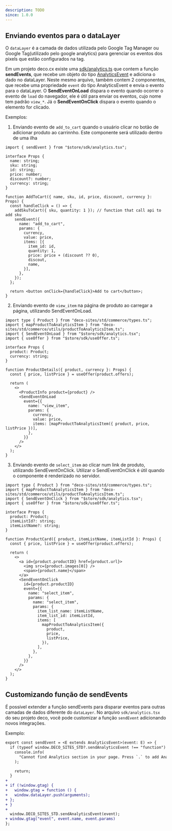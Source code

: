 ```yaml
---
description: TODO
since: 1.0.0
---
```


## Enviando eventos para o dataLayer

O `dataLayer` é a camada de dados utilizada pelo Google Tag Manager ou Google Tag(utilizado pelo google analytics) para gerenciar os eventos dos pixels que estão configurados na tag.

Em um projeto deco.cx existe uma [sdk/analytics.ts](https://github.com/deco-sites/fashion/blob/main/sdk/analytics.tsx) que contem a função **sendEvents**, que recebe um objeto do tipo [AnalyticsEvent](https://github.com/deco-sites/std/blob/main/commerce/types.ts#L579) e adiciona o dado no dataLayer. Neste mesmo arquivo, também contem 2 componentes, que recebe uma propriedade `event` do tipo AnalyticsEvent e envia o evento para o dataLayer.
O **SendEventOnLoad** dispara o evento quando ocorrer o evento de `load` do navegador, ele é útil para enviar os eventos, cujo nome tem padrão `view_*`. Já o **SendEventOnClick** dispara o evento quando o elemento for clicado.

Exemplos:
1. Enviando evento de `add_to_cart` quando o usuário clicar no botão de adicionar produto ao carrinnho. Este componente será utilizado dentro de uma ilha

```tsx
import { sendEvent } from "$store/sdk/analytics.tsx";

interface Props {
  name: string;
  sku: string;
  id: string;
  price: number;
  discount?: number;
  currency: string;
}

function AddToCart({ name, sku, id, price, discount, currency }: Props) {
  const handleClick = () => {
    addSkuToCart({ sku, quantity: 1 }); // function that call api to add sku
    sendEvent({
      name: "add_to_cart",
      params: {
        currency,
        value: price,
        items: [{
          item_id: id,
          quantity: 1,
          price: price + (discount ?? 0),
          discout,
          name,
        }],
      },
    });
  };

  return <button onClick={handleClick}>Add to cart</button>;
}
```

2. Enviando evento de `view_item` na página de produto ao carregar a página, utilizando SendEventOnLoad.

```tsx
import type { Product } from "deco-sites/std/commerce/types.ts";
import { mapProductToAnalyticsItem } from "deco-sites/std/commerce/utils/productToAnalyticsItem.ts";
import { SendEventOnLoad } from "$store/sdk/analytics.tsx";
import { useOffer } from "$store/sdk/useOffer.ts";

interface Props {
  product: Product;
  currency: string;
}

function ProductDetails({ product, currency }: Props) {
  const { price, listPrice } = useOffer(product.offers);

  return (
    <>
      <ProductInfo product={product} />
      <SendEventOnLoad
        event={{
          name: "view_item",
          params: {
            currency,
            value: price,
            items: [mapProductToAnalyticsItem({ product, price, listPrice })],
          },
        }}
      />
    </>
  );
}
```

3. Enviando evento de `select_item` ao clicar num link de produto, utilizando SendEventOnClick. Utilizar o SendEventOnClick é útil quando o componente é renderizado no servidor.

```tsx
import type { Product } from "deco-sites/std/commerce/types.ts";
import { mapProductToAnalyticsItem } from "deco-sites/std/commerce/utils/productToAnalyticsItem.ts";
import { SendEventOnClick } from "$store/sdk/analytics.tsx";
import { useOffer } from "$store/sdk/useOffer.ts";

interface Props {
  product: Product;
  itemListId?: string;
  itemListName?: string;
}

function ProductCard({ product, itemListName, itemListId }: Props) {
  const { price, listPrice } = useOffer(product.offers);

  return (
    <>
      <a id={product.productID} href={product.url}>
        <img src={product.images[0]} />
        <span>{product.name}</span>
      </a>
      <SendEventOnClick
        id={product.productID}
        event={{
          name: "select_item",
          params: {
            name: "select_item",
            params: {
              item_list_name: itemListName,
              item_list_id: itemListId,
              items: [
                mapProductToAnalyticsItem({
                  product,
                  price,
                  listPrice,
                }),
              ],
            },
          },
        }}
      />
    </>
  );
}
```

## Customizando função de sendEvents

É possível extender a função sendEvents para disparar eventos para outras camadas de dados diferente do `dataLayer`.
No arquivo `sdk/analytics.tsx` do seu projeto deco, você pode customizar a função `sendEvent` adicionando novos integrações.

Exemplo:

```diff
export const sendEvent = <E extends AnalyticsEvent>(event: E) => {
  if (typeof window.DECO_SITES_STD?.sendAnalyticsEvent !== "function") {
    console.info(
      "Cannot find Analytics section in your page. Press `.` to add Analytics and supress this warning",
    );

    return;
  }
+
+ if (!window.gtag) {
+   window.gtag = function () {
+   window.dataLayer.push(arguments);
+ };
+ }
+
  window.DECO_SITES_STD.sendAnalyticsEvent(event);
+ window.gtag("event", event.name, event.params)
};

```

